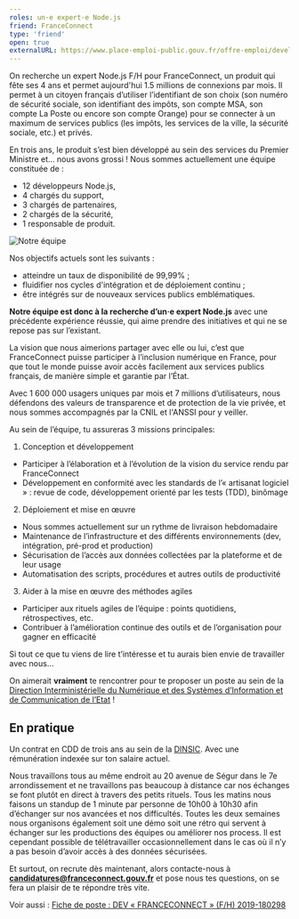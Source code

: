 ```yaml
---
roles: un·e expert·e Node.js
friend: FranceConnect
type: 'friend'
open: true
externalURL: https://www.place-emploi-public.gouv.fr/offre-emploi/developpeur-fullstack-nodejs--franceconnect--fh-reference-2019-180298
---
```


On recherche un expert Node.js F/H pour FranceConnect, un produit qui fête ses 4 ans et permet aujourd'hui 1.5 millions de connexions par mois.
Il permet à un citoyen français d’utiliser l’identifiant de son choix (son numéro de sécurité sociale, son identifiant des impôts, son compte MSA, son compte La Poste ou encore son compte Orange) pour se connecter à un maximum de services publics (les impôts, les services de la ville, la sécurité sociale, etc.) et privés.

<!--more-->

En trois ans, le produit s’est bien développé au sein des services du Premier Ministre et… nous avons grossi !
Nous sommes actuellement une équipe constituée de :
 - 12 développeurs Node.js,
 - 4 chargés du support,
 - 3 chargés de partenaires,
 - 2 chargés de la sécurité,
 - 1 responsable de produit.

![Notre équipe](/img/jobs/2018-11-07-franceconnect-ops.jpg)

Nos objectifs actuels sont les suivants :
 - atteindre un taux de disponibilité de 99,99% ;
 - fluidifier nos cycles d'intégration et de déploiement continu ;
 - être intégrés sur de nouveaux services publics emblématiques.

__Notre équipe est donc à la recherche d’un·e expert Node.js__ avec une précédente expérience réussie, qui aime prendre des initiatives et qui ne se repose pas sur l’existant.

La vision que nous aimerions partager avec elle ou lui, c’est que FranceConnect puisse participer à l’inclusion numérique en France, pour que tout le monde puisse avoir accès facilement aux services publics français, de manière simple et garantie par l’État.

Avec 1 600 000 usagers uniques par mois et 7 millions d’utilisateurs, nous défendons des valeurs de transparence et de protection de la vie privée, et nous sommes accompagnés par la CNIL et l'ANSSI pour y veiller.

Au sein de l’équipe, tu assureras 3 missions principales:
1.	Conception et développement
  *	Participer à l’élaboration et à l’évolution de la vision du service rendu par FranceConnect
  *	Développement en conformité avec les standards de l’« artisanat logiciel » : revue de code, développement orienté par les tests (TDD), binômage
2.	Déploiement et mise en œuvre
  *	Nous sommes actuellement sur un rythme de livraison hebdomadaire
  *	Maintenance de l’infrastructure et des différents environnements (dev, intégration, pré-prod et production)
  *	Sécurisation de l’accès aux données collectées par la plateforme et de leur usage
  *	Automatisation des scripts, procédures et autres outils de productivité
3.	Aider à la mise en œuvre des méthodes agiles
  *	Participer aux rituels agiles de l’équipe : points quotidiens, rétrospectives, etc.
  *	Contribuer à l’amélioration continue des outils et de l’organisation pour gagner en efficacité

Si tout ce que tu viens de lire t’intéresse et tu aurais bien envie de travailler avec nous…

On aimerait __vraiment__ te rencontrer pour te proposer un poste au sein de la [Direction Interministérielle du Numérique et des Systèmes d’Information et de Communication de l’Etat](https://www.numerique.gouv.fr/) !

## En pratique

Un contrat en CDD de trois ans au sein de la [DINSIC](https://www.numerique.gouv.fr/).
Avec une rémunération indexée sur ton salaire actuel.

Nous travaillons tous au même endroit au 20 avenue de Ségur dans le 7e arrondissement et ne travaillons pas beaucoup à distance car nos échanges se font plutôt en direct à travers des petits rituels.
Tous les matins nous faisons un standup de 1 minute par personne de 10h00 à 10h30 afin d’échanger sur nos avancées et nos difficultés.
Toutes les deux semaines nous organisons également soit une démo soit une rétro qui servent à échanger sur les productions des équipes ou améliorer nos process.
Il est cependant possible de télétravailler occasionnellement dans le cas où il n’y a pas besoin d’avoir accès à des données sécurisées.

Et surtout, on recrute dès maintenant, alors contacte-nous à **[candidatures@franceconnect.gouv.fr](mailto:candidatures@franceconnect.gouv.fr)** et pose nous tes questions, on se fera un plaisir de te répondre très vite.

Voir aussi : [Fiche de poste : DEV « FRANCECONNECT » (F/H) 2019-180298](https://www.place-emploi-public.gouv.fr/offre-emploi/developpeur-fullstack-nodejs--franceconnect--fh-reference-2019-180298)
